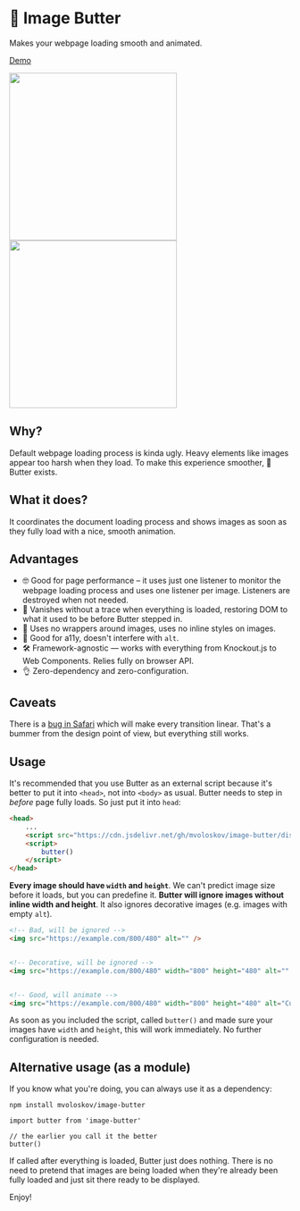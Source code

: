 # 🧈 Image Butter
Makes your webpage loading smooth and animated. 

[Demo](https://miloslav.website/image-butter)

<img src="https://miloslav.website/image-butter/without.gif" width="300" alt="" /> <img src="https://miloslav.website/image-butter/with.gif" width="300" alt="" />

## Why?

Default webpage loading process is kinda ugly. Heavy elements like images appear too harsh when they load. To make this experience smoother, 🧈 Butter exists.

## What it does?

It coordinates the document loading process and shows images as soon as they fully load with a nice, smooth animation.

## Advantages

- 🤓 Good for page performance – it uses just one listener to monitor the webpage loading process and uses one listener per image. Listeners are destroyed when not needed.
- 🥸 Vanishes without a trace when everything is loaded, restoring DOM to what it used to be before Butter stepped in.
- 💍 Uses no wrappers around images, uses no inline styles on images.
- 🥳 Good for a11y, doesn't interfere with `alt`.
- 🛠 Framework-agnostic — works with everything from Knockout.js to Web Components. Relies fully on browser API.
- 👌 Zero-dependency and zero-configuration.

## Caveats

There is a [bug in Safari](https://github.com/angular/angular/issues/37440) which will make every transition linear. That's a bummer from the design point of view, but everything still works.

## Usage

It's recommended that you use Butter as an external script because it's better to put it into `<head>`, not into `<body>` as usual. Butter needs to step in *before* page fully loads. So just put it into `head`:

```HTML
<head>
    ...
    <script src="https://cdn.jsdelivr.net/gh/mvoloskov/image-butter/dist/butter.min.js"></script>
    <script>
        butter()
    </script>
</head>
```

**Every image should have `width` and `height`**. We can't predict image size before it loads, but you can predefine it. **Butter will ignore images without inline width and height**. It also ignores decorative images (e.g. images with empty `alt`).

```HTML
<!-- Bad, will be ignored -->
<img src="https://example.com/800/480" alt="" />


<!-- Decorative, will be ignored -->
<img src="https://example.com/800/480" width="800" height="480" alt="" />


<!-- Good, will animate -->
<img src="https://example.com/800/480" width="800" height="480" alt="Cute cat" />
```

As soon as you included the script, called `butter()` and made sure your images have `width` and `height`, this will work immediately. No further configuration is needed.

## Alternative usage (as a module)

If you know what you're doing, you can always use it as a dependency:

```
npm install mvoloskov/image-butter
```

```JS
import butter from 'image-butter'

// the earlier you call it the better
butter()
```

If called after everything is loaded, Butter just does nothing. There is no need to pretend that images are being loaded when they're already been fully loaded and just sit there ready to be displayed.

Enjoy!

